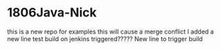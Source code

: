# 1806Java-Nick
this is a new repo for examples
this will cause a merge conflict
I added a new line
test build on jenkins triggered?????
New line to trigger build
